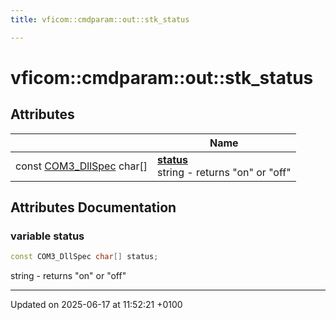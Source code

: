 ```yaml
---
title: vficom::cmdparam::out::stk_status

---
```


# vficom::cmdparam::out::stk_status



## Attributes

|                | Name           |
| -------------- | -------------- |
| const [COM3_DllSpec](libcom3_8h.md#define-com3-dllspec) char[] | **[status](namespacevficom_1_1cmdparam_1_1out_1_1stk__status.md#variable-status)** <br>string - returns "on" or "off"  |



## Attributes Documentation

### variable status

```cpp
const COM3_DllSpec char[] status;
```

string - returns "on" or "off" 




-------------------------------

Updated on 2025-06-17 at 11:52:21 +0100